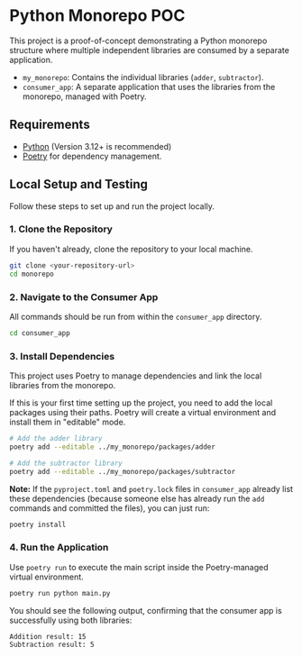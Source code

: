 # Python Monorepo POC

This project is a proof-of-concept demonstrating a Python monorepo structure where multiple independent libraries are consumed by a separate application.

-   `my_monorepo`: Contains the individual libraries (`adder`, `subtractor`).
-   `consumer_app`: A separate application that uses the libraries from the monorepo, managed with Poetry.

## Requirements

-   [Python](https://www.python.org/) (Version 3.12+ is recommended)
-   [Poetry](https://python-poetry.org/) for dependency management.

## Local Setup and Testing

Follow these steps to set up and run the project locally.

### 1. Clone the Repository

If you haven't already, clone the repository to your local machine.

```bash
git clone <your-repository-url>
cd monorepo
```

### 2. Navigate to the Consumer App

All commands should be run from within the `consumer_app` directory.

```bash
cd consumer_app
```

### 3. Install Dependencies

This project uses Poetry to manage dependencies and link the local libraries from the monorepo.

If this is your first time setting up the project, you need to add the local packages using their paths. Poetry will create a virtual environment and install them in "editable" mode.

```bash
# Add the adder library
poetry add --editable ../my_monorepo/packages/adder

# Add the subtractor library
poetry add --editable ../my_monorepo/packages/subtractor
```

**Note:** If the `pyproject.toml` and `poetry.lock` files in `consumer_app` already list these dependencies (because someone else has already run the `add` commands and committed the files), you can just run:

```bash
poetry install
```

### 4. Run the Application

Use `poetry run` to execute the main script inside the Poetry-managed virtual environment.

```bash
poetry run python main.py
```

You should see the following output, confirming that the consumer app is successfully using both libraries:

```
Addition result: 15
Subtraction result: 5
```